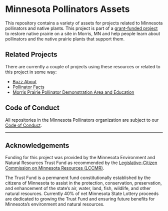 # Minnesota Pollinators Assets

This repository contains a variety of assets for projects related to Minnesota pollinators and native plants.
This project is part of a [grant-funded project](https://wcroc.cfans.umn.edu/restoring-native-prairie) to restore native prairie on a site in Morris, MN
and help people learn about pollinators and the native prairie plants that support them. 

## Related Projects

There are currently a couple of projects using these resources or related to this project in some way:

- [Buzz About](https://github.com/mn-pollinators/buzz-about)
- [Pollinator Facts](https://github.com/mn-pollinators/pollinator-facts)
- [Morris Prairie Pollinator Demonstration Area and Education](https://wcroc.cfans.umn.edu/restoring-native-prairie)

## Code of Conduct

All repositories in the Minnesota Pollinators organization are subject to our [Code of Conduct](https://github.com/mn-pollinators/code-of-conduct/blob/master/CODE_OF_CONDUCT.md).

---
## Acknowledgements

Funding for this project was provided by the Minnesota Environment and Natural Resources Trust
Fund as recommended by the [Legislative-Citizen Commission on Minnesota Resources (LCCMR)](https://www.lccmr.leg.mn/).

The Trust Fund is a permanent fund constitutionally established by the citizens of Minnesota to
assist in the protection, conservation, preservation, and enhancement of the state’s air, water, land,
fish, wildlife, and other natural resources.
Currently 40% of net Minnesota State Lottery proceeds are dedicated to growing the Trust Fund
and ensuring future benefits for Minnesota’s environment and natural resources.

